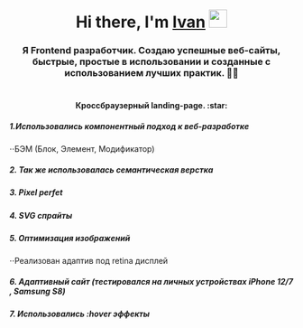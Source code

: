 <h1 align="center">Hi there, I'm <a href="#" target="_blank">Ivan</a> 
<img src="https://github.com/blackcater/blackcater/raw/main/images/Hi.gif" height="32"/></h1>

<h3 align="center">Я Frontend разработчик. Cоздаю успешные веб-сайты, быстрые, простые в использовании и созданные с использованием лучших практик. 👍🏼
</h3>

<!-- # 𝕄𝕪 𝕡𝕠𝕣𝕥𝕗𝕠𝕝𝕚𝕠🛠 -->
#

<h4 align="center">Кроссбраузерный landing-page.  :star:
</h4>

<h5> 1.Использовались компонентный подход к веб-разработке</h5> 
<p>⋅⋅БЭМ (Блок, Элемент, Модификатор)</p> 
<h5> 2. Так же использовалась семантическая верстка</h5>
<h5> 3. Pixel perfet </h5>
<h5> 4. SVG спрайты </h5>
<h5> 5. Оптимизация изображений</h5>
<p>⋅⋅Реализован адаптив под retina дисплей</p>
<h5> 6. Адаптивный сайт (тестировался на личных устройствах iPhone 12/7 , Samsung S8)</h5>
<h5> 7. Использовались :hover эффекты</h5>
